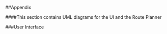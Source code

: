 ##Appendix

####This section contains UML diagrams for the UI and the Route Planner

###User Interface
